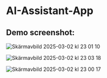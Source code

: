 # AI-Assistant-App

## Demo screenshot:



![Skärmavbild 2025-03-02 kl  23 01 10](https://github.com/user-attachments/assets/64fa8423-0a3e-4900-b40b-5035f70fbc38)



![Skärmavbild 2025-03-02 kl  23 03 18](https://github.com/user-attachments/assets/fd15b2b3-8c73-4e3c-978e-fbb5c26f1ff3)



![Skärmavbild 2025-03-02 kl  23 00 17](https://github.com/user-attachments/assets/7925613d-8648-459b-8e65-32acfb4f41b9)
